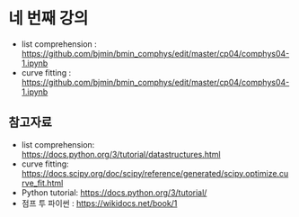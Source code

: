 # 네 번째 강의 

* list comprehension : https://github.com/bjmin/bmin_comphys/edit/master/cp04/comphys04-1.ipynb
* curve fitting : https://github.com/bjmin/bmin_comphys/edit/master/cp04/comphys04-1.ipynb


## 참고자료
* list comprehension: https://docs.python.org/3/tutorial/datastructures.html
* curve fitting: https://docs.scipy.org/doc/scipy/reference/generated/scipy.optimize.curve_fit.html
* Python tutorial: https://docs.python.org/3/tutorial/
* 점프 투 파이썬 : https://wikidocs.net/book/1
